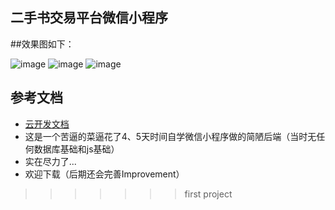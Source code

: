 ﻿## 二手书交易平台微信小程序
##效果图如下：

![image](https://github.com/IAmParasite/buaa-used/tree/master/miniprogram/screenshots/1.png)
![image](https://github.com/IAmParasite/buaa-used/tree/master/miniprogram/screenshots/2.png)
![image](https://github.com/IAmParasite/buaa-used/tree/master/miniprogram/screenshots/3.png)

## 参考文档

- [云开发文档](https://developers.weixin.qq.com/miniprogram/dev/wxcloud/basis/getting-started.html)
- 这是一个苦逼的菜逼花了4、5天时间自学微信小程序做的简陋后端（当时无任何数据库基础和js基础）
- 实在尽力了...
- 欢迎下载（后期还会完善Improvement）

>>>>>>> first project
